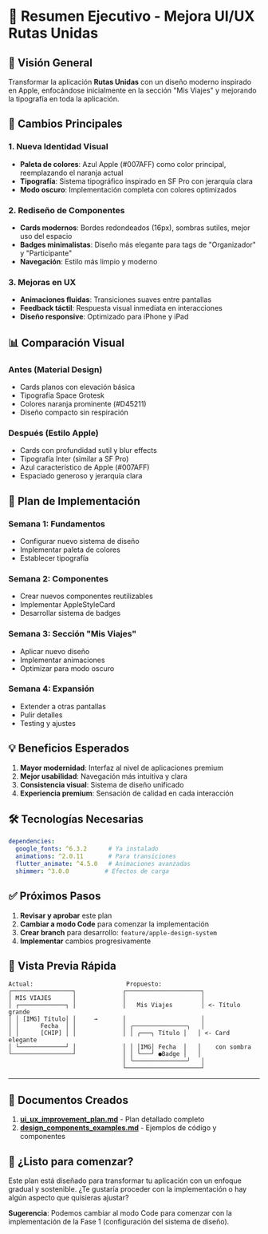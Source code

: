 # 📱 Resumen Ejecutivo - Mejora UI/UX Rutas Unidas

## 🎯 Visión General

Transformar la aplicación **Rutas Unidas** con un diseño moderno inspirado en Apple, enfocándose inicialmente en la sección "Mis Viajes" y mejorando la tipografía en toda la aplicación.

## 🔑 Cambios Principales

### 1. **Nueva Identidad Visual**
- **Paleta de colores**: Azul Apple (#007AFF) como color principal, reemplazando el naranja actual
- **Tipografía**: Sistema tipográfico inspirado en SF Pro con jerarquía clara
- **Modo oscuro**: Implementación completa con colores optimizados

### 2. **Rediseño de Componentes**
- **Cards modernos**: Bordes redondeados (16px), sombras sutiles, mejor uso del espacio
- **Badges minimalistas**: Diseño más elegante para tags de "Organizador" y "Participante"
- **Navegación**: Estilo más limpio y moderno

### 3. **Mejoras en UX**
- **Animaciones fluidas**: Transiciones suaves entre pantallas
- **Feedback táctil**: Respuesta visual inmediata en interacciones
- **Diseño responsive**: Optimizado para iPhone y iPad

## 📊 Comparación Visual

### Antes (Material Design)
- Cards planos con elevación básica
- Tipografía Space Grotesk
- Colores naranja prominente (#D45211)
- Diseño compacto sin respiración

### Después (Estilo Apple)
- Cards con profundidad sutil y blur effects
- Tipografía Inter (similar a SF Pro)
- Azul característico de Apple (#007AFF)
- Espaciado generoso y jerarquía clara

## 🚀 Plan de Implementación

### **Semana 1**: Fundamentos
- Configurar nuevo sistema de diseño
- Implementar paleta de colores
- Establecer tipografía

### **Semana 2**: Componentes
- Crear nuevos componentes reutilizables
- Implementar AppleStyleCard
- Desarrollar sistema de badges

### **Semana 3**: Sección "Mis Viajes"
- Aplicar nuevo diseño
- Implementar animaciones
- Optimizar para modo oscuro

### **Semana 4**: Expansión
- Extender a otras pantallas
- Pulir detalles
- Testing y ajustes

## 💡 Beneficios Esperados

1. **Mayor modernidad**: Interfaz al nivel de aplicaciones premium
2. **Mejor usabilidad**: Navegación más intuitiva y clara
3. **Consistencia visual**: Sistema de diseño unificado
4. **Experiencia premium**: Sensación de calidad en cada interacción

## 🛠 Tecnologías Necesarias

```yaml
dependencies:
  google_fonts: ^6.3.2      # Ya instalado
  animations: ^2.0.11       # Para transiciones
  flutter_animate: ^4.5.0   # Animaciones avanzadas
  shimmer: ^3.0.0          # Efectos de carga
```

## ✅ Próximos Pasos

1. **Revisar y aprobar** este plan
2. **Cambiar a modo Code** para comenzar la implementación
3. **Crear branch** para desarrollo: `feature/apple-design-system`
4. **Implementar** cambios progresivamente

## 🎨 Vista Previa Rápida

```
Actual:                          Propuesto:
┌─────────────────┐             ┌─────────────────────┐
│ MIS VIAJES      │             │                     │
│ ┌─────────────┐ │             │   Mis Viajes        │ <- Título grande
│ │ [IMG] Título│ │     →       │                     │
│ │      Fecha  │ │             │ ╭───────────────╮   │
│ │      [CHIP] │ │             │ │ ╭───╮ Título │   │ <- Card elegante
│ └─────────────┘ │             │ │ │IMG│ Fecha  │   │    con sombra
└─────────────────┘             │ │ ╰───╯ ●Badge │   │
                                │ ╰───────────────╯   │
                                └─────────────────────┘
```

---

## 📝 Documentos Creados

1. **[ui_ux_improvement_plan.md](ui_ux_improvement_plan.md)** - Plan detallado completo
2. **[design_components_examples.md](design_components_examples.md)** - Ejemplos de código y componentes

## 🤔 ¿Listo para comenzar?

Este plan está diseñado para transformar tu aplicación con un enfoque gradual y sostenible. ¿Te gustaría proceder con la implementación o hay algún aspecto que quisieras ajustar?

**Sugerencia**: Podemos cambiar al modo Code para comenzar con la implementación de la Fase 1 (configuración del sistema de diseño).